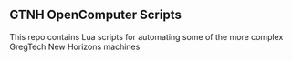 ## GTNH OpenComputer Scripts
This repo contains Lua scripts for automating some of the more complex GregTech New Horizons machines
